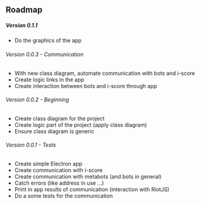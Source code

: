 
## Roadmap

##### Version 0.1.1
* Do the graphics of the app

###### Version 0.0.3 - Communication
* With new class diagram, automate communication with bots and i-score
* Create logic links in the app
* Create interaction between bots and i-score through app

###### Version 0.0.2 - Beginning
* Create class diagram for the project
* Create logic part of the project (apply class diagram)
* Ensure class diagram is generic

###### Version 0.0.1 - Tests
* Create simple Electron app
* Create communication with i-score
* Create communication with metabots (and bots in general)
* Catch errors (like address in use ...)
* Print in app results of communication (interaction with RiotJS)
* Do a some tests for the communication


